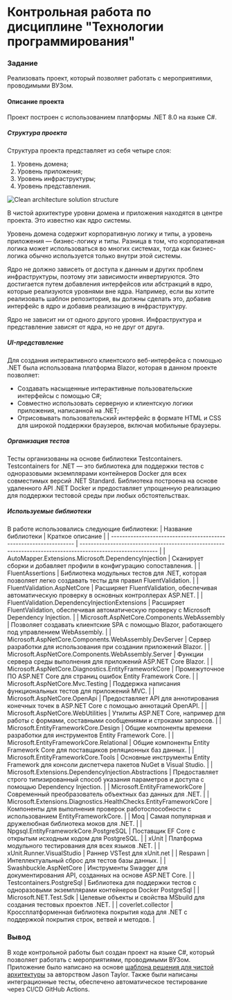 # Контрольная работа по дисциплине "Технологии программирования"

### Задание
Реализовать проект, который позволяет работать с мероприятиями, проводимыми ВУЗом.

#### Описание проекта
Проект построен с использованием платформы .NET 8.0 на языке C#. 

##### Структура проекта
Структура проекта представляет из себя четыре слоя: 
1. Уровень домена;
2. Уровень приложения;
3. Уровень инфраструктуры;
4. Уровень представления.

![Clean architecture solution structure](https://i.ytimg.com/vi/5OtUm1BLmG0/maxresdefault.jpg)

В чистой архитектуре уровни домена и приложения находятся в центре проекта. Это известно как ядро системы.

Уровень домена содержит корпоративную логику и типы, а уровень приложения — бизнес-логику и типы. Разница в том, что корпоративная логика может использоваться во многих системах, тогда как бизнес-логика обычно используется только внутри этой системы.

Ядро не должно зависеть от доступа к данным и других проблем инфраструктуры, поэтому эти зависимости инвертируются. Это достигается путем добавления интерфейсов или абстракций в ядро, которые реализуются уровнями вне ядра. Например, если вы хотите реализовать шаблон репозитория, вы должны сделать это, добавив интерфейс в ядро и добавив реализацию в инфраструктуру.

Ядро не зависит ни от одного другого уровня. Инфраструктура и представление зависят от ядра, но не друг от друга.

##### UI-представление
Для создания интерактивного клиентского веб-интерфейса с помощью .NET была использована платформа Blazor, которая в данном проекте позволяет:

- Создавать насыщенные интерактивные пользовательские интерфейсы с помощью C#;
- Совместно использовать серверную и клиентскую логики приложения, написанной на .NET;
- Отрисовывать пользовательский интерфейс в формате HTML и CSS для широкой поддержки браузеров, включая мобильные браузеры.

##### Организация тестов
Тесты организованы на основе библиотеки Testcontainers. Testcontainers for .NET — это библиотека для поддержки тестов с одноразовыми экземплярами контейнеров Docker для всех совместимых версий .NET Standard. Библиотека построена на основе удаленного API .NET Docker и предоставляет упрощенную реализацию для поддержки тестовой среды при любых обстоятельствах.

##### Используемые библиотеки
В работе использовались следующие библиотеки:
| Название библиотеки                                               | Краткое описание                                                                                           |
| ----------------------------------------------------------------- | ---------------------------------------------------------------------------------------------------------- |
| AutoMapper.Extensions.Microsoft.DependencyInjection               | Сканирует сборки и добавляет профили в конфигурацию сопоставления.                                         |
| FluentAssertions                                                  | Библиотека модульных тестов для .NET, которая позволяет легко создавать тесты для правил FluentValidation. |
| FluentValidation.AspNetCore                                       | Расширяет FluentValidation, обеспечивая автоматическую проверку в основных контроллерах ASP.NET.           |
| FluentValidation.DependencyInjectionExtensions                    | Расширяет FluentValidation, обеспечивая автоматическую проверку с Microsoft Dependency Injection.          |
| Microsoft.AspNetCore.Components.WebAssembly                       | Позволяет создавать клиентские SPA с помощью Blazor, работающего под управлением WebAssembly.              |
| Microsoft.AspNetCore.Components.WebAssembly.DevServer             | Сервер разработки для использования при создании приложений Blazor.                                        |
| Microsoft.AspNetCore.Components.WebAssembly.Server                | Функции сервера среды выполнения для приложений ASP.NET Core Blazor.                                       |
| Microsoft.AspNetCore.Diagnostics.EntityFrameworkCore              | Промежуточное ПО ASP.NET Core для страниц ошибок Entity Framework Core.                                    |
| Microsoft.AspNetCore.Mvc.Testing                                  | Поддержка написания функциональных тестов для приложений MVC.                                              |
| Microsoft.AspNetCore.OpenApi                                      | Предоставляет API для аннотирования конечных точек в ASP.NET Core с помощью аннотаций OpenAPI.             |
| Microsoft.AspNetCore.WebUtilities                                 | Утилиты ASP.NET Core, например для работы с формами, составными сообщениями и строками запросов.           |
| Microsoft.EntityFrameworkCore.Design                              | Общие компоненты времени разработки для инструментов Entity Framework Core.                                |
| Microsoft.EntityFrameworkCore.Relational                          | Общие компоненты Entity Framework Core для поставщиков реляционных баз данных.                             |
| Microsoft.EntityFrameworkCore.Tools                               | Основные инструменты Entity Framework для консоли диспетчера пакетов NuGet в Visual Studio.                |
| Microsoft.Extensions.DependencyInjection.Abstractions             | Предоставляет строго типизированный способ указания параметров и доступа с помощью Dependency Injection.   |
| Microsoft.EntityFrameworkCore                                     | Современный преобразователь объектных баз данных для .NET.                                                 |
| Microsoft.Extensions.Diagnostics.HealthChecks.EntityFrameworkCore | Компоненты для выполнения проверок работоспособности с использованием EntityFrameworkCore.                 |
| Moq                                                               | Самая популярная и дружелюбная библиотека моков для .NET.                                                  |
| Npgsql.EntityFrameworkCore.PostgreSQL                             | Поставщик EF Core с открытым исходным кодом для PostgreSQL.                                                |
| xUnit                                                             | Платформа модульного тестирования для всех языков .NET.                                                    |
| xUnit.Runner.VisualStudio                                         | Раннер VSTest для xUnit.net                                                                                |
| Respawn                                                           | Интеллектуальный сброс для тестов базы данных.                                                             |
| Swashbuckle.AspNetCore                                            | Инструменты Swagger для документирования API, созданных на основе ASP.NET Core.                            |
| Testcontainers.PostgreSql                                         | Библиотека для поддержки тестов с одноразовыми экземплярами контейнеров Docker PostgreSql                  |
| Microsoft.NET.Test.Sdk                                            | Целевые объекты и свойства MSbuild для создания тестовых проектов .NET.                                    |
| coverlet.collector                                                | Кроссплатформенная библиотека покрытия кода для .NET с поддержкой покрытия строк, ветвей и методов.        |

### Вывод
В ходе контрольной работы был создан проект на языке C#, который позволяет работать с мероприятиями, проводимыми ВУЗом. Приложение было написано на основе [шаблона решения для чистой архитектуры](https://github.com/jasontaylordev/CleanArchitecture) за авторством Jason Taylor. Также были написаны интеграционные тесты, обеспечено автоматическое тестирование через CI/CD GitHub Actions.